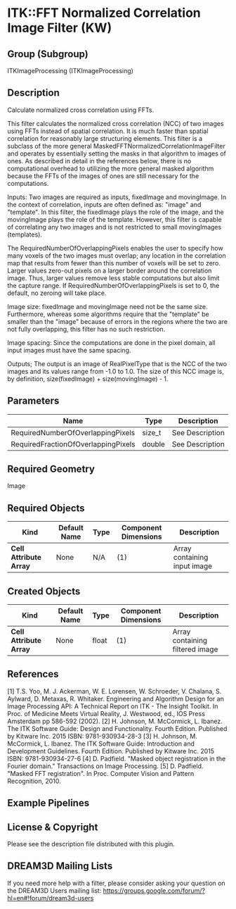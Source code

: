 ITK::FFT Normalized Correlation Image Filter (KW) 
==================================

## Group (Subgroup) ##

ITKImageProcessing (ITKImageProcessing)

## Description ##

Calculate normalized cross correlation using FFTs.

This filter calculates the normalized cross correlation (NCC) of two images
using FFTs instead of spatial correlation. It is much faster than spatial
correlation for reasonably large structuring elements. This filter is a
subclass of the more general MaskedFFTNormalizedCorrelationImageFilter and
operates by essentially setting the masks in that algorithm to images of ones.
As described in detail in the references below, there is no computational
overhead to utilizing the more general masked algorithm because the FFTs of the
images of ones are still necessary for the computations.

Inputs: Two images are required as inputs, fixedImage and movingImage. In the
context of correlation, inputs are often defined as: "image" and "template". In
this filter, the fixedImage plays the role of the image, and the movingImage
plays the role of the template. However, this filter is capable of correlating
any two images and is not restricted to small movingImages (templates).

The RequiredNumberOfOverlappingPixels enables the user to specify how many voxels of the two images must overlap; any location in the correlation map that results from fewer than this number of voxels will be set to zero. Larger values zero-out pixels on a larger border around the correlation image. Thus, larger values remove less stable computations but also limit the capture range. If RequiredNumberOfOverlappingPixels is set to 0, the default, no zeroing will take place.

Image size: fixedImage and movingImage need not be the same size. Furthermore,
whereas some algorithms require that the "template" be smaller than the "image"
because of errors in the regions where the two are not fully overlapping, this
filter has no such restriction.

Image spacing: Since the computations are done in the pixel domain, all input
images must have the same spacing.

Outputs; The output is an image of RealPixelType that is the NCC of the two
images and its values range from -1.0 to 1.0. The size of this NCC image is, by
definition, size(fixedImage) + size(movingImage) - 1.

## Parameters ##

| Name | Type | Description |
|------|------|-------------|
| RequiredNumberOfOverlappingPixels | size_t| See Description |
| RequiredFractionOfOverlappingPixels | double| See Description |


## Required Geometry ##

Image

## Required Objects ##

| Kind | Default Name | Type | Component Dimensions | Description |
|------|--------------|------|----------------------|-------------|
| **Cell Attribute Array** | None | N/A | (1)  | Array containing input image

## Created Objects ##

| Kind | Default Name | Type | Component Dimensions | Description |
|------|--------------|------|----------------------|-------------|
| **Cell Attribute Array** | None | float | (1)  | Array containing filtered image

## References ##

[1] T.S. Yoo, M. J. Ackerman, W. E. Lorensen, W. Schroeder, V. Chalana, S. Aylward, D. Metaxas, R. Whitaker. Engineering and Algorithm Design for an Image Processing API: A Technical Report on ITK - The Insight Toolkit. In Proc. of Medicine Meets Virtual Reality, J. Westwood, ed., IOS Press Amsterdam pp 586-592 (2002).
[2] H. Johnson, M. McCormick, L. Ibanez. The ITK Software Guide: Design and Functionality. Fourth Edition. Published by Kitware Inc. 2015 ISBN: 9781-930934-28-3
[3] H. Johnson, M. McCormick, L. Ibanez. The ITK Software Guide: Introduction and Development Guidelines. Fourth Edition. Published by Kitware Inc. 2015 ISBN: 9781-930934-27-6
[4] D. Padfield. "Masked object registration in the Fourier domain." Transactions on Image Processing.
[5] D. Padfield. "Masked FFT registration". In Proc. Computer Vision and Pattern Recognition, 2010.

## Example Pipelines ##



## License & Copyright ##

Please see the description file distributed with this plugin.

## DREAM3D Mailing Lists ##

If you need more help with a filter, please consider asking your question on the DREAM3D Users mailing list:
https://groups.google.com/forum/?hl=en#!forum/dream3d-users
